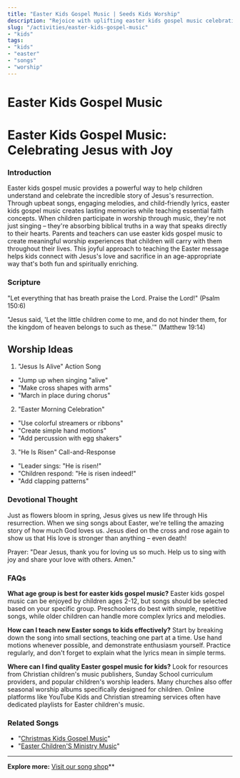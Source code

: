 ```yaml
---
title: "Easter Kids Gospel Music | Seeds Kids Worship"
description: "Rejoice with uplifting easter kids gospel music celebrating Jesus' resurrection. Easter worship resources for kids and Sunday school."
slug: "/activities/easter-kids-gospel-music"
- "kids"
tags:
- "kids"
- "easter"
- "songs"
- "worship"
---
```


# Easter Kids Gospel Music

# Easter Kids Gospel Music: Celebrating Jesus with Joy

### Introduction
Easter kids gospel music provides a powerful way to help children understand and celebrate the incredible story of Jesus's resurrection. Through upbeat songs, engaging melodies, and child-friendly lyrics, easter kids gospel music creates lasting memories while teaching essential faith concepts. When children participate in worship through music, they're not just singing – they're absorbing biblical truths in a way that speaks directly to their hearts. Parents and teachers can use easter kids gospel music to create meaningful worship experiences that children will carry with them throughout their lives. This joyful approach to teaching the Easter message helps kids connect with Jesus's love and sacrifice in an age-appropriate way that's both fun and spiritually enriching.

### Scripture
"Let everything that has breath praise the Lord. Praise the Lord!" (Psalm 150:6)

"Jesus said, 'Let the little children come to me, and do not hinder them, for the kingdom of heaven belongs to such as these.'" (Matthew 19:14)

## Worship Ideas
1. "Jesus Is Alive" Action Song
- "Jump up when singing "alive"
- "Make cross shapes with arms"
- "March in place during chorus"

2. "Easter Morning Celebration"
- "Use colorful streamers or ribbons"
- "Create simple hand motions"
- "Add percussion with egg shakers"

3. "He Is Risen" Call-and-Response
- "Leader sings: "He is risen!"
- "Children respond: "He is risen indeed!"
- "Add clapping patterns"

### Devotional Thought
Just as flowers bloom in spring, Jesus gives us new life through His resurrection. When we sing songs about Easter, we're telling the amazing story of how much God loves us. Jesus died on the cross and rose again to show us that His love is stronger than anything – even death!

Prayer: "Dear Jesus, thank you for loving us so much. Help us to sing with joy and share your love with others. Amen."

### FAQs
**What age group is best for easter kids gospel music?**
Easter kids gospel music can be enjoyed by children ages 2-12, but songs should be selected based on your specific group. Preschoolers do best with simple, repetitive songs, while older children can handle more complex lyrics and melodies.

**How can I teach new Easter songs to kids effectively?**
Start by breaking down the song into small sections, teaching one part at a time. Use hand motions whenever possible, and demonstrate enthusiasm yourself. Practice regularly, and don't forget to explain what the lyrics mean in simple terms.

**Where can I find quality Easter gospel music for kids?**
Look for resources from Christian children's music publishers, Sunday School curriculum providers, and popular children's worship leaders. Many churches also offer seasonal worship albums specifically designed for children. Online platforms like YouTube Kids and Christian streaming services often have dedicated playlists for Easter children's music.

### Related Songs

- "[Christmas Kids Gospel Music](/activities/christmas-kids-gospel-music/)"
- "[Easter Children'S Ministry Music](/activities/easter-children-s-ministry-music/)"

---

**Explore more:** [Visit our song shop](https://seedskidsworship.com/shop)**

<!-- Schema Markup -->
<script type="application/ld+json">
{
  "@context": "https://schema.org",
  "@type": "MusicRecording",
  "name": "Easter Kids Gospel Music",
  "byArtist": {
    "@type": "MusicGroup",
    "name": "Seeds Kids Worship"
  },
  "isFamilyFriendly": true,
  "url": "https://seedskidsworship.com/activities/easter-kids-gospel-music/"
}
</script>